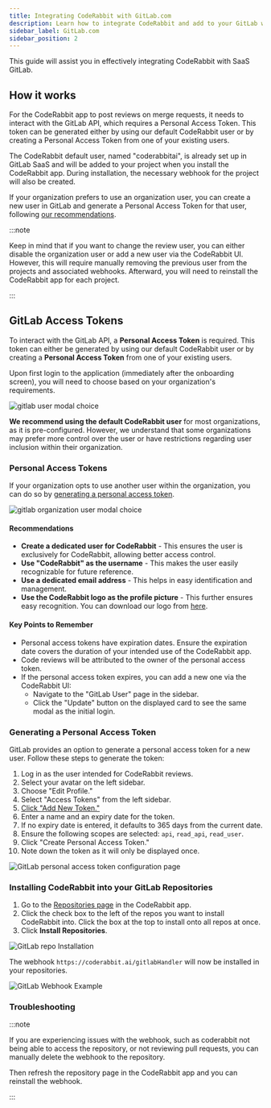 ```yaml
---
title: Integrating CodeRabbit with GitLab.com
description: Learn how to integrate CodeRabbit and add to your GitLab workflow.
sidebar_label: GitLab.com
sidebar_position: 2
---
```


This guide will assist you in effectively integrating CodeRabbit with SaaS GitLab.

## How it works

For the CodeRabbit app to post reviews on merge requests, it needs to interact with the GitLab API, which requires a Personal Access Token. This token can be generated either by using our default CodeRabbit user or by creating a Personal Access Token from one of your existing users.

The CodeRabbit default user, named "coderabbitai", is already set up in GitLab SaaS and will be added to your project when you install the CodeRabbit app. During installation, the necessary webhook for the project will also be created.

If your organization prefers to use an organization user, you can create a new user in GitLab and generate a Personal Access Token for that user, following [our recommendations](#recommendations).

:::note

Keep in mind that if you want to change the review user, you can either disable the organization user or add a new user via the CodeRabbit UI. However, this will require manually removing the previous user from the projects and associated webhooks. Afterward, you will need to reinstall the CodeRabbit app for each project.

:::

## GitLab Access Tokens

To interact with the GitLab API, a **Personal Access Token** is required. This token can either be generated by using our default CodeRabbit user or by creating a **Personal Access Token** from one of your existing users.

Upon first login to the application (immediately after the onboarding screen), you will need to choose based on your organization's requirements.

![gitlab user modal choice](/img/integrations/gitlab_user_choice.png)

**We recommend using the default CodeRabbit user** for most organizations, as it is pre-configured. However, we understand that some organizations may prefer more control over the user or have restrictions regarding user inclusion within their organization.

### Personal Access Tokens

If your organization opts to use another user within the organization, you can do so by [generating a personal access token](#generating-a-personal-access-token).

![gitlab organization user modal choice](/img/integrations/gitlab_organization_user.png)

#### Recommendations

- **Create a dedicated user for CodeRabbit** - This ensures the user is exclusively for CodeRabbit, allowing better access control.
- **Use "CodeRabbit" as the username** - This makes the user easily recognizable for future reference.
- **Use a dedicated email address** - This helps in easy identification and management.
- **Use the CodeRabbit logo as the profile picture** - This further ensures easy recognition. You can download our logo from [here](/img/integrations/logo.svg "download").

#### Key Points to Remember

- Personal access tokens have expiration dates. Ensure the expiration date covers the duration of your intended use of the CodeRabbit app.
- Code reviews will be attributed to the owner of the personal access token.
- If the personal access token expires, you can add a new one via the CodeRabbit UI:
  - Navigate to the "GitLab User" page in the sidebar.
  - Click the "Update" button on the displayed card to see the same modal as the initial login.

### Generating a Personal Access Token

GitLab provides an option to generate a personal access token for a new user. Follow these steps to generate the token:

1. Log in as the user intended for CodeRabbit reviews.
2. Select your avatar on the left sidebar.
3. Choose "Edit Profile."
4. Select "Access Tokens" from the left sidebar.
5. [Click "Add New Token."](https://gitlab.com/-/user_settings/personal_access_tokens)
6. Enter a name and an expiry date for the token.
7. If no expiry date is entered, it defaults to 365 days from the current date.
8. Ensure the following scopes are selected: `api`, `read_api`, `read_user`.
9. Click "Create Personal Access Token."
10. Note down the token as it will only be displayed once.

![GitLab personal access token configuration page](/img/integrations/admin-access-token.png)

### Installing CodeRabbit into your GitLab Repositories

1. Go to the [Repositories page](https://app.coderabbit.ai/settings/repositories) in the CodeRabbit app.
2. Click the check box to the left of the repos you want to install CodeRabbit into. Click the box at the top to install onto all repos at once.
3. Click **Install Repositories**.

![GitLab repo Installation](/img/integrations/gitlab-repo-install.png)

The webhook `https://coderabbit.ai/gitlabHandler` will now be installed in your repositories.

![GitLab Webhook Example](/img/integrations/gitlab-webhook.png)

### Troubleshooting

:::note

If you are experiencing issues with the webhook, such as coderabbit not being able to access the repository, or not reviewing pull requests, you can manually delete the webhook to the repository.

Then refresh the repository page in the CodeRabbit app and you can reinstall the webhook.

:::
